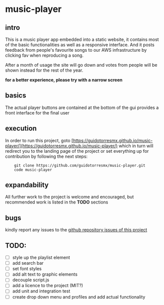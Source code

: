 # music-player
## intro
This is a music player app embedded into a static website, it contains most of the basic functionalities as well as a responsive interface. And it posts feedback from people's favourite songs to our AWS infrastructure by clicking fav when reproducing a song.

After a month of usage the site will go down and votes from people will be shown instead for the rest of the year.

__for a better experience, please try with a narrow screen__

## basics
The actual player buttons are contained at the bottom of the gui provides a front interface for the final user


## execution
In order to run this project, goto [https://guidotorresmx.github.io/music-player/](https://guidotorresmx.github.io/music-player/) which in turn will redirect you to the landing page of the project or set everything up for contribution by following the next steps:

```
    git clone https://github.com/guidotorresmx/music-player.git
    code music-player
```


## expandability
All further work to the project is welcome and encouraged, but recommended work is listed in the __TODO__ sections

## bugs
kindly report any issues to the [github repository issues of this project](https://github.com/guidotorresmx/music-player)

## TODO:
- [ ] style up the playlist element 
- [ ] add search bar
- [ ] set font styles
- [ ] add alt text to graphic elements
- [ ] decouple script.js
- [ ] add a licence to the project (MIT?)
- [ ] add unit and integration test
- [ ] create drop down menu and profiles and add actual functionality
